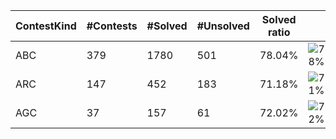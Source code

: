 | ContestKind | #Contests | #Solved | #Unsolved | Solved ratio | |
| - | - | - | - | - | - |
| ABC | 379 | 1780 | 501 | 78.04% | ![78%](https://progress-bar.xyz/78?title=Solved) |
| ARC | 147 | 452 | 183 | 71.18% | ![71%](https://progress-bar.xyz/71?title=Solved) |
| AGC | 37 | 157 | 61 | 72.02% | ![72%](https://progress-bar.xyz/72?title=Solved) |

